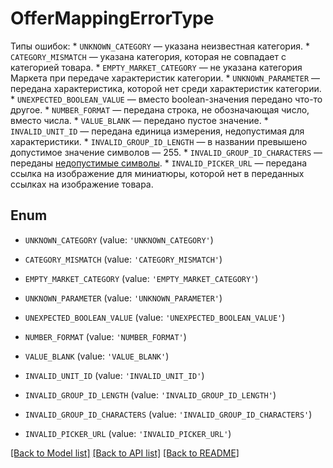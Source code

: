 # OfferMappingErrorType

Типы ошибок:  * `UNKNOWN_CATEGORY` — указана неизвестная категория. * `CATEGORY_MISMATCH` — указана категория, которая не совпадает с категорией товара. * `EMPTY_MARKET_CATEGORY` — не указана категория Маркета при передаче характеристик категории. * `UNKNOWN_PARAMETER` — передана характеристика, которой нет среди характеристик категории. * `UNEXPECTED_BOOLEAN_VALUE` — вместо boolean-значения передано что-то другое. * `NUMBER_FORMAT` — передана строка, не обозначающая число, вместо числа. * `VALUE_BLANK` — передано пустое значение. * `INVALID_UNIT_ID` — передана единица измерения, недопустимая для характеристики. * `INVALID_GROUP_ID_LENGTH` — в названии превышено допустимое значение символов — 255. * `INVALID_GROUP_ID_CHARACTERS` — переданы [недопустимые символы](*ascii-code). * `INVALID_PICKER_URL` — передана ссылка на изображение для миниатюры, которой нет в переданных ссылках на изображение товара. 

## Enum

* `UNKNOWN_CATEGORY` (value: `'UNKNOWN_CATEGORY'`)

* `CATEGORY_MISMATCH` (value: `'CATEGORY_MISMATCH'`)

* `EMPTY_MARKET_CATEGORY` (value: `'EMPTY_MARKET_CATEGORY'`)

* `UNKNOWN_PARAMETER` (value: `'UNKNOWN_PARAMETER'`)

* `UNEXPECTED_BOOLEAN_VALUE` (value: `'UNEXPECTED_BOOLEAN_VALUE'`)

* `NUMBER_FORMAT` (value: `'NUMBER_FORMAT'`)

* `VALUE_BLANK` (value: `'VALUE_BLANK'`)

* `INVALID_UNIT_ID` (value: `'INVALID_UNIT_ID'`)

* `INVALID_GROUP_ID_LENGTH` (value: `'INVALID_GROUP_ID_LENGTH'`)

* `INVALID_GROUP_ID_CHARACTERS` (value: `'INVALID_GROUP_ID_CHARACTERS'`)

* `INVALID_PICKER_URL` (value: `'INVALID_PICKER_URL'`)

[[Back to Model list]](../README.md#documentation-for-models) [[Back to API list]](../README.md#documentation-for-api-endpoints) [[Back to README]](../README.md)


